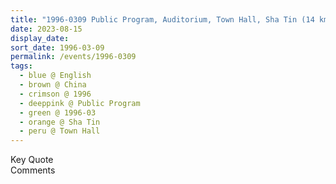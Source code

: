 ```yaml
---
title: "1996-0309 Public Program, Auditorium, Town Hall, Sha Tin (14 kms E of Hong Kong), China"
date: 2023-08-15
display_date: 
sort_date: 1996-03-09
permalink: /events/1996-0309
tags:
  - blue @ English
  - brown @ China
  - crimson @ 1996
  - deeppink @ Public Program
  - green @ 1996-03
  - orange @ Sha Tin
  - peru @ Town Hall
---
```


<wave-list>
  <list-title color="green" width="75">Key Quote</list-title>
  <list-item color="BlanchedAlmond"  width="200"></list-item>
  <list-item color="Lavender"></list-item>
  <list-item color="BlanchedAlmond"></list-item>
</wave-list>

<br>

<wave-list>
  <list-title color="green" width="75">Comments</list-title>
  <list-item color="BlanchedAlmond"  width="200"></list-item>
  <list-item color="Lavender"></list-item>
  <list-item color="BlanchedAlmond"></list-item>
</wave-list>